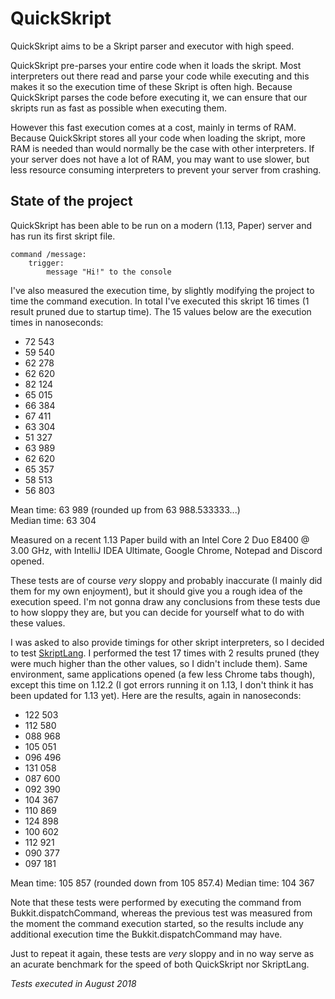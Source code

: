 # QuickSkript
QuickSkript aims to be a Skript parser and executor with high speed.

QuickSkript pre-parses your entire code when it loads the skript. Most interpreters out there read and parse your code while executing and this makes it so the execution time of these Skript is often high. Because QuickSkript parses the code before executing it, we can ensure that our skripts run as fast as possible when executing them.

However this fast execution comes at a cost, mainly in terms of RAM. Because QuickSkript stores all your code when loading the skript, more RAM is needed than would normally be the case with other interpreters. If your server does not have a lot of RAM, you may want to use slower, but less resource consuming interpreters to prevent your server from crashing.

## State of the project
QuickSkript has been able to be run on a modern (1.13, Paper) server and has run its first skript file.

    command /message:
        trigger:
            message "Hi!" to the console
            
I've also measured the execution time, by slightly modifying the project to time the command execution. In total I've executed this skript 16 times (1 result pruned due to startup time). The 15 values below are the execution times in nanoseconds:
* 72 543
* 59 540
* 62 278
* 62 620
* 82 124
* 65 015
* 66 384
* 67 411
* 63 304
* 51 327
* 63 989
* 62 620
* 65 357
* 58 513
* 56 803

Mean time: 63 989 (rounded up from 63 988.533333...)  
Median time: 63 304

Measured on a recent 1.13 Paper build with an Intel Core 2 Duo E8400 @ 3.00 GHz, with IntelliJ IDEA Ultimate, Google Chrome, Notepad and Discord opened.

These tests are of course *very* sloppy and probably inaccurate (I mainly did them for my own enjoyment), but it should give you a rough idea of the execution speed. I'm not gonna draw any conclusions from these tests due to how sloppy they are, but you can decide for yourself what to do with these values.

I was asked to also provide timings for other skript interpreters, so I decided to test [SkriptLang](https://github.com/SkriptLang/Skript). I performed the test 17 times with 2 results pruned (they were much higher than the other values, so I didn't include them). Same environment, same applications opened (a few less Chrome tabs though), except this time on 1.12.2 (I got errors running it on 1.13, I don't think it has been updated for 1.13 yet). Here are the results, again in nanoseconds:
* 122 503
* 112 580
* 088 968
* 105 051
* 096 496
* 131 058
* 087 600
* 092 390
* 104 367
* 110 869
* 124 898
* 100 602
* 112 921
* 090 377
* 097 181

Mean time: 105 857 (rounded down from 105 857.4)
Median time: 104 367

Note that these tests were performed by executing the command from Bukkit.dispatchCommand, whereas the previous test was measured from the moment the command execution started, so the results include any additional execution time the Bukkit.dispatchCommand may have.

Just to repeat it again, these tests are *very* sloppy and in no way serve as an acurate benchmark for the speed of both QuickSkript nor SkriptLang.

*Tests executed in August 2018*
